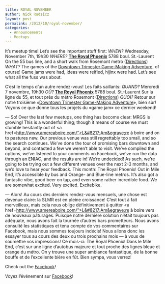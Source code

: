 ```yaml
---
title: ROYAL NOVEMBER
author: Nick Rudzicz
layout: post
permalink: /2012/10/royal-november/
categories:
  - Announcements
  - Meetups
---
```


It&#8217;s meetup time! Let&#8217;s see the important stuff first:
*WHEN?*
 Wednesday, November 7th, 19h30
*WHERE?*
 **[The Royal Phoenix](http://royalphoenixbar.com/)**
 5788 boul. St.-Laurent
 On the 55 bus line, and a short walk from Rosemont metro
 ([Directions](https://maps.google.com/maps?q=the+royal+phoenix))
*WHAT?*
 The games of the [Downtown Trimester Game-Making Adventure](http://oldforum.mrgs.ca/index.php/topic,55.0.html), of course! Game jams were had, ideas were reified, hijinx were had. Let&#8217;s see what all the fuss was about.

C&#8217;est le temps d&#8217;un autre rendez-vous! Les faits saillants:
*QUAND?*
 Mercredi 7 novembre, 19h30
*OÙ?*
 **[The Royal Phoenix](http://royalphoenixbar.com/)**
 5788 boul. St.-Laurent
 Sur la ligne du 55, et tout pr&egrave;s du m&eacute;tro Rosemont
 ([Directions](https://maps.google.com/maps?q=the+royal+phoenix))
*QUOI?*
 Retour sur notre troisi&egrave;me &laquo;[Downtown Trimester Game-Making Adventure](http://oldforum.mrgs.ca/index.php/topic,55.0.html)&raquo;, bien s&ucirc;r! Voyons ce que donne tous les projets du &laquo;game jam&raquo; ce dernier weekend!
 








&#8212;
So! Over the last few meetups, one thing has become clear: MRGS is growing! This is a wonderful thing; though it means of course we must stumble hesitantly out of <a href=http://www.amereaboire.com/">L&#8217;Am&egrave;re &agrave; boire</a> and on to pastures new.
Our previous venue was still regrettably too small, and so the search continues. We’ve done the tour of promising bars downtown and beyond, and contacted a few we weren’t able to visit. We’ve compiled the options, we’ve listened to your comments on Facebook, we’ve run the data through an ENIAC, and the results are in! We’re undecided!
As such, we’re going to be trying out a few different venues over the next 2-3 months, and we’d love to hear your feedback.
This month: The Royal Phoenix! Out in Mile End, it’s accessible by bus and Orange- and Blue-line metros. It’s also got a fantastic vibe, good beer on tap, and even some rather incredible food. We are somewhat excited. Very excited. Excitebike.

&#8212;
Alors! Au cours des derni&egrave;rs rendez-vous mensuels, une chose est devenue claire: la SLMR est en pleine croissance! C&#8217;est tout &agrave; fait merveilleux, mais cela nous oblige d&eacute;finitivement &agrave; quitter <a href=http://www.amereaboire.com/">L&#8217;Am&egrave;re &agrave; boire</a> vers de nouveaux p&acirc;turages.
Puisque notre derni&egrave;re solution n&#8217;&eacute;tait toujours pas ad&eacute;quate, nous avons fait la tourn&eacute;e d&#8217;autres bars prometteurs. Nous avons consult&eacute; les statistiques et tenu compte de vos commentaires sur Facebook, mais nous sommes toujours ind&eacute;cis!
Nous allons donc les essayer tous au cours des deux ou trois prochains mois &#8212; &agrave; vous de soumettre vos impressions!
Ce mois-ci: The Royal Phoenix! Dans le Mile End, c&#8217;est sur une ligne d&#8217;autobus majeure et tout proche des lignes bleue et orange du m&eacute;tro. On y trouve une super ambiance fantastique, de la bonne bouffe et de l&#8217;excellente bi&egrave;re en f&ucirc;t. Bien sympa, vous verrez!








Check out the [Facebook](https://www.facebook.com/events/127437284074495/)!


Voyez l&#8217;événement sur [Facebook](https://www.facebook.com/events/127437284074495/)!










